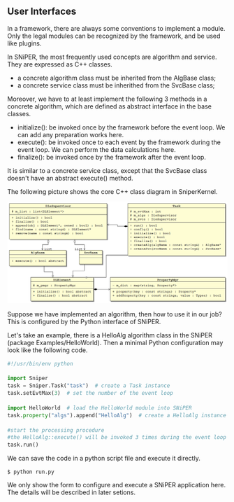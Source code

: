 ## User Interfaces

In a framework, there are always some conventions to implement a module. Only the legal modules can be recognized by the framework, and be used like plugins.

In SNiPER, the most frequently used concepts are algorithm and service. They are expressed as C++ classes.

- a concrete algorithm class must be inherited from the AlgBase class;
- a concrete service class must be inherithed from the SvcBase class;

Moreover, we have to at least implement the following 3 methods in a concrete algorithm, which are defined as abstract interface in the base classes.

- initialize(): be invoked once by the framework before the event loop. We can add any preparation works here.
- execute(): be invoked once to each event by the framework during the event loop. We can perform the data calculations here.
- finalize(): be invoked once by the framework after the event loop.

It is similar to a concrete service class, except that the SvcBase class doesn't have an abstract execute() method.

The following picture shows the core C++ class diagram in SniperKernel.

![class diagram](ClassDiagram.png "Class Diagram for SNiPER")

Suppose we have implemented an algorithm, then how to use it in our job? This is configured by the Python interface of SNiPER.

Let's take an example, there is a HelloAlg algorithm class in the SNiPER (package Examples/HelloWorld). Then a minimal Python configuration may look like the following code.

```python
#!/usr/bin/env python

import Sniper
task = Sniper.Task("task")  # create a Task instance
task.setEvtMax(3)  # set the number of the event loop
   
import HelloWorld  # load the HelloWorld module into SNiPER
task.property("algs").append("HelloAlg")  # create a HelloAlg instance

#start the processing procedure
#the HelloAlg::execute() will be invoked 3 times during the event loop
task.run()
```
We can save the code in a python script file and execute it directly.

```
$ python run.py
```

We only show the form to configure and execute a SNiPER application here. The details will be described in later setions.